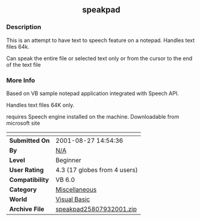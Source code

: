 ﻿<div align="center">

## speakpad


</div>

### Description

This is an attempt to have text to speech feature on a notepad. Handles text files 64k.

Can speak the entire file or selected text only or from the cursor to the end of the text file
 
### More Info
 
Based on VB sample notepad application integrated with Speech API.

Handles text files 64K only.

requires Speech engine installed on the machine. Downloadable from microsoft site


<span>             |<span>
---                |---
**Submitted On**   |2001-08-27 14:54:36
**By**             |[N/A](https://github.com/Planet-Source-Code/PSCIndex/blob/master/ByAuthor/empty.md)
**Level**          |Beginner
**User Rating**    |4.3 (17 globes from 4 users)
**Compatibility**  |VB 6\.0
**Category**       |[Miscellaneous](https://github.com/Planet-Source-Code/PSCIndex/blob/master/ByCategory/miscellaneous__1-1.md)
**World**          |[Visual Basic](https://github.com/Planet-Source-Code/PSCIndex/blob/master/ByWorld/visual-basic.md)
**Archive File**   |[speakpad25807932001\.zip](https://github.com/Planet-Source-Code/speakpad__1-26924/archive/master.zip)








